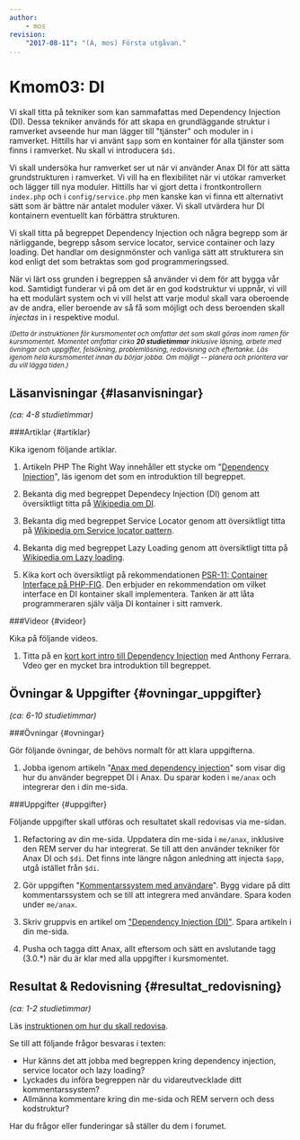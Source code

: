 ```yaml
---
author:
    - mos
revision:
    "2017-08-11": "(A, mos) Första utgåvan."
...
```

Kmom03: DI
==================================

Vi skall titta på tekniker som kan sammafattas med Dependency Injection (DI). Dessa tekniker används för att skapa en grundläggande struktur i ramverket avseende hur man lägger till "tjänster" och moduler in i ramverket. Hittills har vi använt `$app` som en kontainer för alla tjänster som finns i ramverket. Nu skall vi introducera `$di`.

Vi skall undersöka hur ramverket ser ut när vi använder Anax DI för att sätta grundstrukturen i ramverket. Vi vill ha en flexibilitet när vi utökar ramverket och lägger till nya moduler. Hittills har vi gjort detta i frontkontrollern `index.php` och i `config/service.php` men kanske kan vi finna ett alternativt sätt som är bättre när antalet moduler växer. Vi skall utvärdera hur DI kontainern eventuellt kan förbättra strukturen.

Vi skall titta på begreppet Dependency Injection och några begrepp som är närliggande, begrepp såsom service locator, service container och lazy loading. Det handlar om designmönster och vanliga sätt att strukturera sin kod enligt det som betraktas som god programmeringssed.

När vi lärt oss grunden i begreppen så använder vi dem för att bygga vår kod. Samtidigt funderar vi på om det är en god kodstruktur vi uppnår, vi vill ha ett modulärt system och vi vill helst att varje modul skall vara oberoende av de andra, eller beroende av så få som möjligt och dess beroenden skall _injectas_ in i respektive modul.

<!--more-->



<small><i>(Detta är instruktionen för kursmomentet och omfattar det som skall göras inom ramen för kursmomentet. Momentet omfattar cirka **20 studietimmar** inklusive läsning, arbete med övningar och uppgifter, felsökning, problemlösning, redovisning och eftertanke. Läs igenom hela kursmomentet innan du börjar jobba. Om möjligt -- planera och prioritera var du vill lägga tiden.)</i></small>



Läsanvisningar  {#lasanvisningar}
---------------------------------

*(ca: 4-8 studietimmar)*



###Artiklar {#artiklar}

Kika igenom följande artiklar.

1. Artikeln PHP The Right Way innehåller ett stycke om "[Dependency Injection](http://www.phptherightway.com/#dependency_injection)", läs igenom det som en introduktion till begreppet.

1. Bekanta dig med begreppet Dependecy Injection (DI) genom att översiktligt titta på [Wikipedia om DI](https://en.wikipedia.org/wiki/Dependency_injection).

1. Bekanta dig med begreppet Service Locator genom att översiktligt titta på [Wikipedia om Service locator pattern](https://en.wikipedia.org/wiki/Service_locator_pattern).

1. Bekanta dig med begreppet Lazy Loading genom att översiktligt titta på [Wikipedia om Lazy loading](https://en.wikipedia.org/wiki/Lazy_loading).

1. Kika kort och översiktligt på rekommendationen [PSR-11: Container Interface på PHP-FIG](http://www.php-fig.org/psr/psr-11/). Den erbjuder en rekommendation om vilket interface en DI kontainer skall implementera. Tanken är att låta programmeraren själv välja DI kontainer i sitt ramverk.



###Videor {#videor}

Kika på följande videos.

1. Titta på en [kort kort intro till Dependency Injection](https://www.youtube.com/watch?v=IKD2-MAkXyQ) med Anthony Ferrara. Vdeo ger en mycket bra introduktion till begreppet.



Övningar & Uppgifter  {#ovningar_uppgifter}
-------------------------------------------

*(ca: 6-10 studietimmar)*



###Övningar {#ovningar}

Gör följande övningar, de behövs normalt för att klara uppgifterna.

1. Jobba igenom artikeln "[Anax med dependency injection](kunskap/anax-med-dependency-injection)" som visar dig hur du använder begreppet DI i Anax. Du sparar koden i `me/anax` och integrerar den i din me-sida.



###Uppgifter {#uppgifter}

Följande uppgifter skall utföras och resultatet skall redovisas via me-sidan.

1. Refactoring av din me-sida. Uppdatera din me-sida i `me/anax`, inklusive den REM server du har integrerat. Se till att den använder tekniker för Anax DI och `$di`. Det finns inte längre någon anledning att injecta `$app`, utgå istället från `$di`.

1. Gör uppgiften "[Kommentarssystem med användare](uppgift/kommentarssystem-med-anvandare)". Bygg vidare på ditt kommentarssystem och se till att integrera med användare. Spara koden under `me/anax`.

1. Skriv gruppvis en artikel om ["Dependency Injection (DI)"](uppgift/skriv-artikel-om-di). Spara artikeln i din me-sida.

1. Pusha och tagga ditt Anax, allt eftersom och sätt en avslutande tagg (3.0.\*) när du är klar med alla uppgifter i kursmomentet.




Resultat & Redovisning  {#resultat_redovisning}
-----------------------------------------------

*(ca: 1-2 studietimmar)*

Läs [instruktionen om hur du skall redovisa](./../redovisa).

Se till att följande frågor besvaras i texten:

* Hur känns det att jobba med begreppen kring dependency injection, service locator och lazy loading?
* Lyckades du införa begreppen när du vidareutvecklade ditt kommentarssystem?
* Allmänna kommentare kring din me-sida och REM servern och dess kodstruktur?

Har du frågor eller funderingar så ställer du dem i forumet.
